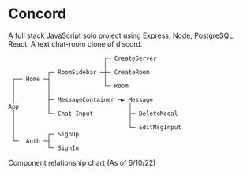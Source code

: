 # Concord

A full stack JavaScript solo project using Express, Node, PostgreSQL, React.
A text chat-room clone of discord. 


                               ┌─ CreateServer
                               │
               ┌─ RoomSidebar ─┼─ CreateRoom
     ┌── Home ─┤               │
     │         │               └─ Room
     │         │
     │         ├─ MessageContainer ─► Message
    App        │                      │
     │         └─ Chat Input          ├─ DeleteModal
     │                                │
     │                                └─ EditMsgInput
     │         ┌─ SignUp
     └─  Auth ─┤
               └─ SignIn
 
Component relationship chart (As of 6/10/22)

